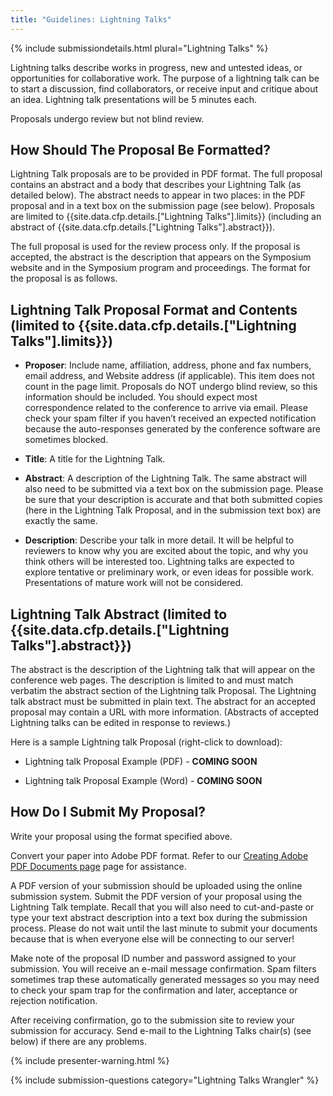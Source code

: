 ```yaml
---
title: "Guidelines: Lightning Talks"
---
```


{% include submissiondetails.html plural="Lightning Talks" %}

Lightning talks describe works in progress, new and untested ideas, or
opportunities for collaborative work. The purpose of a lightning talk
can be to start a discussion, find collaborators, or receive input and
critique about an idea. Lightning talk presentations will be 5 minutes
each.

Proposals undergo review but not blind review.

## How Should The Proposal Be Formatted?

Lightning Talk proposals are to be provided in PDF format. The full proposal contains an abstract and a body that describes your Lightning Talk (as detailed below). The abstract needs to appear in two places: in the PDF proposal and in a text box on the submission page (see below). Proposals are limited to {{site.data.cfp.details.["Lightning Talks"].limits}} (including an abstract of {{site.data.cfp.details.["Lightning Talks"].abstract}}).

The full proposal is used for the review process only. If the proposal
is accepted, the abstract is the description that appears on the
Symposium website and in the Symposium program and proceedings. The
format for the proposal is as follows.

## Lightning Talk Proposal Format and Contents (limited to {{site.data.cfp.details.["Lightning Talks"].limits}})

-   **Proposer**: Include name, affiliation, address, phone and fax numbers,
    email address, and Website address (if applicable). This item does
    not count in the page limit. Proposals do NOT undergo blind review,
    so this information should be included. You should expect most
    correspondence related to the conference to arrive via email. Please
    check your spam filter if you haven’t received an expected
    notification because the auto-responses generated by the conference
    software are sometimes blocked.

-   **Title**: A title for the Lightning Talk.

-   **Abstract**: A description of the Lightning Talk. The same abstract
    will also need to be submitted via a text box on the submission
    page. Please be sure that your description is accurate and that both
    submitted copies (here in the Lightning Talk Proposal, and in the
    submission text box) are exactly the same.

-   **Description**: Describe your talk in more detail. It will be helpful
    to reviewers to know why you are excited about the topic, and why
    you think others will be interested too. Lightning talks are
    expected to explore tentative or preliminary work, or even ideas for
    possible work. Presentations of mature work will not be considered.

## Lightning Talk Abstract (limited to {{site.data.cfp.details.["Lightning Talks"].abstract}})

The abstract is the description of the Lightning talk that will appear
on the conference web pages. The description is limited to and must
match verbatim the abstract section of the Lightning talk Proposal. The
Lightning talk abstract must be submitted in plain text. The abstract
for an accepted proposal may contain a URL with more information.
(Abstracts of accepted Lightning talks can be edited in response to
reviews.)

Here is a sample Lightning talk Proposal (right-click to download):

-   Lightning talk Proposal Example (PDF) - **COMING SOON**

-   Lightning talk Proposal Example (Word) - **COMING SOON**

## How Do I Submit My Proposal?

Write your proposal using the format specified above.

Convert your paper into Adobe PDF format. Refer to our [Creating Adobe PDF Documents page](creating_pdf.html) page for assistance.


A PDF version of your submission should be uploaded using the online
submission system. Submit the PDF version of your proposal using the
Lightning Talk template. Recall that you will also need to cut-and-paste
or type your text abstract description into a text box during the
submission process. Please do not wait until the last minute to submit
your documents because that is when everyone else will be connecting to
our server!

Make note of the proposal ID number and password assigned to your
submission. You will receive an e-mail message confirmation. Spam
filters sometimes trap these automatically generated messages so you may
need to check your spam trap for the confirmation and later, acceptance
or rejection notification.

After receiving confirmation, go to the submission site to review your
submission for accuracy. Send e-mail to the Lightning Talks chair(s)
(see below) if there are any problems.

{% include presenter-warning.html %}

{% include submission-questions category="Lightning Talks Wrangler" %}
